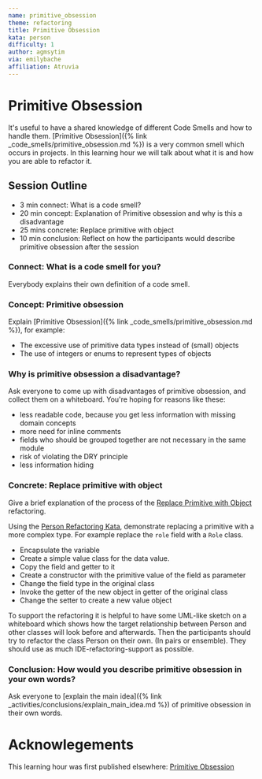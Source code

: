 ```yaml
---
name: primitive_obsession
theme: refactoring
title: Primitive Obsession
kata: person
difficulty: 1
author: agmsytim 
via: emilybache
affiliation: Atruvia 
---
```


# Primitive Obsession

It's useful to have a shared knowledge of different Code Smells and how to handle them. [Primitive Obsession]({% link _code_smells/primitive_obsession.md %}) is a very common smell which occurs in projects.
In this learning hour we will talk about what it is and how you are able to refactor it. 

## Session Outline
 
* 3  min connect: What is a code smell? 
* 20 min concept: Explanation of Primitive obsession and why is this a disadvantage 
* 25 mins concrete: Replace primitive with object
* 10 min conclusion: Reflect on how the participants would describe primitive obsession after the session

### Connect: What is a code smell for you?
Everybody explains their own definition of a code smell.
 
### Concept: Primitive obsession
Explain [Primitive Obsession]({% link _code_smells/primitive_obsession.md %}), for example:
  - The excessive use of primitive data types instead of (small) objects
  - The use of integers or enums to represent types of objects

### Why is primitive obsession a disadvantage?
Ask everyone to come up with disadvantages of primitive obsession, and collect them on a whiteboard.
You're hoping for reasons like these:
  - less readable code, because you get less information with missing domain concepts
  - more need for inline comments
  - fields who should be grouped together are not necessary in the same module
  - risk of violating the DRY principle
  - less information hiding

### Concrete: Replace primitive with object
Give a brief explanation of the process of the [Replace Primitive with Object](https://refactoring.com/catalog/replacePrimitiveWithObject.html) refactoring. 

Using the [Person Refactoring Kata](https://github.com/sammancoaching/Person-Refactoring-Kata), demonstrate replacing a primitive with a more complex type. For example replace the `role` field with a `Role` class. 
  - Encapsulate the variable
  - Create a simple value class for the data value.
  - Copy the field and getter to it
  - Create a constructor with the primitive value of the field as parameter
  - Change the field type in the original class
  - Invoke the getter of the new object in getter of the original class
  - Change the setter to create a new value object 

To support the refactoring it is helpful to have some UML-like sketch on a whiteboard which shows how the target relationship between Person and other classes will look before and afterwards. Then the participants should try to refactor the class Person on their own. (In pairs or ensemble). They should use as much IDE-refactoring-support as possible.

### Conclusion: How would you describe primitive obsession in your own words?
Ask everyone to [explain the main idea]({% link _activities/conclusions/explain_main_idea.md %}) of primitive obsession in their own words.

# Acknowlegements
This learning hour was first published elsewhere: [Primitive Obsession](https://github.com/atruvia/samman-coaching-website/blob/lh-additions/_learning_hours/refactoring/primitive_obsession.md) 
